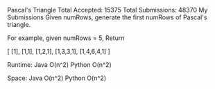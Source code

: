 Pascal's Triangle Total Accepted: 15375 Total Submissions: 48370 My Submissions
Given numRows, generate the first numRows of Pascal's triangle.

For example, given numRows = 5,
Return

[
     [1],
    [1,1],
   [1,2,1],
  [1,3,3,1],
 [1,4,6,4,1]
]

Runtime:
Java O(n^2) Python O(n^2)

Space:
Java O(n^2) Python O(n^2)
